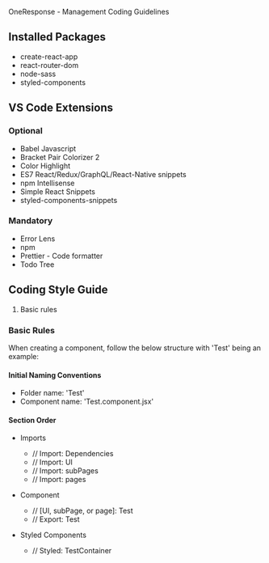OneResponse - Management Coding Guidelines

## Installed Packages

- create-react-app
- react-router-dom
- node-sass
- styled-components

## VS Code Extensions

### Optional

- Babel Javascript
- Bracket Pair Colorizer 2
- Color Highlight
- ES7 React/Redux/GraphQL/React-Native snippets
- npm Intellisense
- Simple React Snippets
- styled-components-snippets

### Mandatory

- Error Lens
- npm
- Prettier - Code formatter
- Todo Tree

## Coding Style Guide

1. Basic rules

### Basic Rules

When creating a component, follow the below structure with 'Test' being an example:

#### Initial Naming Conventions

- Folder name: 'Test'
- Component name: 'Test.component.jsx'

#### Section Order

- Imports

  - // Import: Dependencies
  - // Import: UI
  - // Import: subPages
  - // Import: pages

- Component

  - // [UI, subPage, or page]: Test
  - // Export: Test

- Styled Components
  - // Styled: TestContainer
